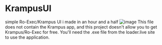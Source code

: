 # KrampusUI
simple Ro-Exec/Krampus UI i made in an hour and a half
![image](https://github.com/LokoBurrito/KrampusUI/assets/81943357/7ffe841f-12e4-4de9-a747-e488b7a7e0e2)
This file does not contain the Krampus app, and this project doesn't allow you to get Krampus/Ro-Exec for free. You'll need the .exe file from the loader.live site to use the application.
